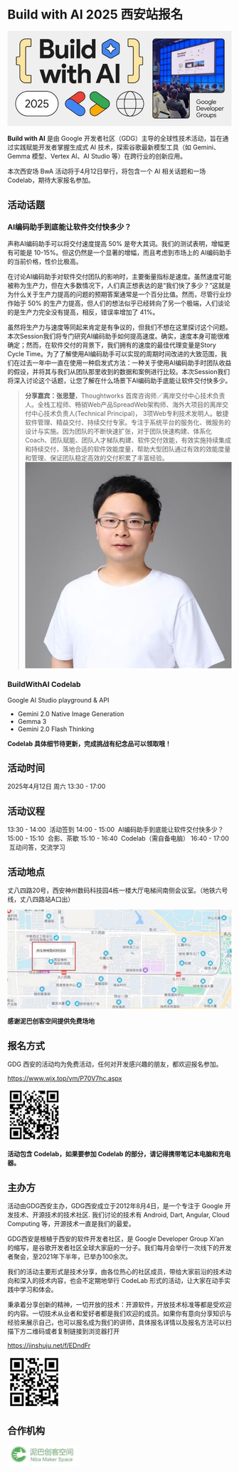 # Build with AI 2025 西安站报名

![](../assets/promos/2025_BuildWithAI.jpg)

**Build with AI** 是由 Google 开发者社区（GDG）主导的全球性技术活动，旨在通过实践赋能开发者掌握生成式 AI 技术，探索谷歌最新模型工具（如 Gemini、Gemma 模型、Vertex AI、AI Studio 等）在跨行业的创新应用。

本次西安场 BwA 活动将于4月12日举行，将包含一个 AI 相关话题和一场 Codelab，期待大家报名参加。

## 活动话题

### AI编码助手到底能让软件交付快多少？

声称AI编码助手可以将交付速度提高 50% 是夸大其词。我们的测试表明，增幅更有可能是 10-15%。但这仍然是一个显著的增幅，而且考虑到市场上的 AI编码助手的当前价格，性价比极高。

在讨论AI编码助手对软件交付团队的影响时，主要衡量指标是速度。虽然速度可能被称为生产力，但在大多数情况下，人们真正想表达的是“我们快了多少？”这就是为什么关于生产力提高的问题的预期答案通常是一个百分比值。然而，尽管行业炒作始于 50% 的生产力提高，但人们的想法似乎已经转向了另一个极端，人们谈论的是生产力完全没有提高，相反，错误率增加了 41%。 

虽然将生产力与速度等同起来肯定是有争议的，但我们不想在这里探讨这个问题。本次Session我们将专门研究AI编码助手如何提高速度。确实，速度本身可能很难确定；然而，在软件交付的背景下，我们拥有的速度的最佳代理变量是Story Cycle Time。为了了解使用AI编码助手可以实现的周期时间改进的大致范围，我们在过去一年中一直在使用一种启发式方法：一种关于使用AI编码助手时团队收益的假设，并将其与我们从团队那里收到的数据和案例进行比较。本次Session我们将深入讨论这个话题，让您了解在什么场景下AI编码助手底能让软件交付快多少。

> **分享嘉宾：张思楚**，Thoughtworks 首席咨询师／离岸交付中心技术负责人。全栈工程师、畅销Web产品SpreadWeb架构师、海外大项目的离岸交付中心技术负责人(Technical Principal)， 3项Web专利技术发明人。敏捷软件管理、精益交付、持续交付专家。专注于系统平台的服务化、微服务的设计与实施。因为团队的不断快速扩张，对于团队快速构建、体系化Coach、团队赋能、团队人才梯队构建、软件交付效能，有效实施持续集成和持续交付，落地合适的软件效能度量，帮助大型团队通过有效的效能度量和管理、保证团队稳定高效的交付积累了丰富经验。
> ![](../assets/avatars/张思楚.jpg)

### BuildWithAI Codelab

Google AI Studio playground & API
- Gemini 2.0 Native Image Generation
- Gemma 3
- Gemini 2.0 Flash Thinking

**Codelab 具体细节待更新，完成挑战有纪念品可以领取哦！**

## 活动时间

2025年4月12日 周六 13:30 - 17:00

## 活动议程

13:30 - 14:00  活动签到
14:00 - 15:00  AI编码助手到底能让软件交付快多少？
15:00 - 15:10  合影、茶歇
15:10 - 16:40  Codelab（需自备电脑）
16:40 - 17:00  互动问答，交流学习

## 活动地点

丈八四路20号，西安神州数码科技园4栋一楼大厅电梯间南侧会议室。（地铁六号线，丈八四路站A口出）

![](../assets/venues/丈八四路_地图.png)

**感谢泥巴创客空间提供免费场地**

## 报名方式

GDG 西安的活动均为免费活动，任何对开发感兴趣的朋友，都欢迎报名参加。

<https://www.wjx.top/vm/P70V7hc.aspx>

![](../assets/qrcodes/通用_报名.png)

**活动包含 Codelab，如果要参加 Codelab 的部分，请记得携带笔记本电脑和充电器。**

## 主办方

活动由GDG西安主办，GDG西安成立于2012年8月4日，是一个专注于 Google 开发技术、开源技术的技术社区. 我们讨论的技术有 Android, Dart, Angular, Cloud Computing 等，开源技术一直是我们的最爱。

GDG西安是根植于西安的软件开发者社区，是 Google Developer Group Xi’an 的缩写，是谷歌开发者社区全球大家庭的一分子。我们每月会举行一次线下的开发者聚会，至2021年下半年，已举办100余次。

我们的活动主要形式是技术分享，由各位热心的社区成员，带给大家前沿的技术动向和深入的技术内容，也会不定期地举行 CodeLab 形式的活动，让大家在动手实践中学习和体会。

秉承着分享创新的精神，一切开放的技术：开源软件，开放技术标准等都是受欢迎的内容。一切技术从业者和爱好者都是我们欢迎的成员。如果你有意向分享知识与经验来展示自己，也可以报名成为我们的讲师，具体报名详情以及报名方法可以扫描下方二维码或者复制链接到浏览器打开

<https://jinshuju.net/f/EDndFr>

![](../assets/qrcodes/通用_讲师申请.png)

## 合作机构

![](../assets/brands/泥巴创客空间.png)

